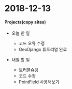 # 2018-12-13
#### Projects(copy sites)
- 오늘 한 일
	- 코드 오류 수정
	- GeoDjango 튜토리얼 완료
	
- 내일 할 일
	- 트러블슈팅
	- 코드 수정
	- PointField 사용해보기